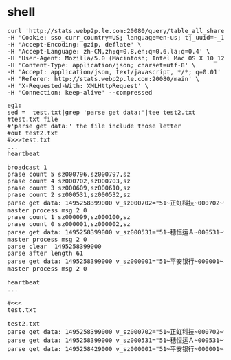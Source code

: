 # shell
<pre>
curl 'http://stats.webp2p.le.com:20080/query/table_all_share?type=min&from=Wed%20Mar%2001%202017%2008:00:00%20GMT+0800%20(CST)&to=Thu%20Mar%2002%202017%2008:00:00%20GMT+0800%20(CST)&typVar=-1&verVar=-1&idcVar=-1&gid=-1&terminalId=-1&platid=-1&splatid=501&appid=-1&methods=-1&p=-1&sid=-1&table_all_share=1&p1=undefined&p2=undefined' \
-H 'Cookie: sso_curr_country=US; language=en-us; tj_uuid=-_14979538462220435445; tj_lc=bbfa8751c44ebe2a40d2bbc5c67f26fc; tj_env=1; ark_uuid=92a9c6baa04c4284b7546d7218208e9d; bd_xid=bbfa8751c44ebe2a40d2bbc5c67f26fc; tj_v2c=-864922_1; unLogPlayTime=1; ssoCookieSynced=1; sID=SESS_656151_90; user=zhangsan; authorized=true; Secure' \
-H 'Accept-Encoding: gzip, deflate' \
-H 'Accept-Language: zh-CN,zh;q=0.8,en;q=0.6,la;q=0.4' \
-H 'User-Agent: Mozilla/5.0 (Macintosh; Intel Mac OS X 10_12_5) AppleWebKit/537.36 (KHTML, like Gecko) Chrome/59.0.3071.115 Safari/537.36' \
-H 'Content-Type: application/json; charset=utf-8' \
-H 'Accept: application/json, text/javascript, */*; q=0.01' \
-H 'Referer: http://stats.webp2p.le.com:20080/main' \
-H 'X-Requested-With: XMLHttpRequest' \
-H 'Connection: keep-alive' --compressed
</pre>

<pre>
eg1:
sed =  test.txt|grep 'parse get data:'|tee test2.txt
#test.txt file 
#'parse get data:' the file include those letter
#out test2.txt
#>>>test.txt
...
heartbeat 

broadcast 1
prase count 5 sz000796,sz000797,sz
prase count 4 sz000702,sz000703,sz
prase count 3 sz000609,sz000610,sz
prase count 2 sz000531,sz000532,sz
parse get data: 1495258399000 v_sz000702="51~正虹科技~000702~9.59~9.45~9.39~50020~28
master process msg 2 0
prase count 1 sz000099,sz000100,sz
prase count 0 sz000001,sz000002,sz
parse get data: 1495258399000 v_sz000531="51~穗恒运Ａ~000531~9.79~9.71~9.71~33249~20
master process msg 2 0
parse clear  1495258399000
parse after length 61
parse get data: 1495258399000 v_sz000001="51~平安银行~000001~8.69~8.73~8.74~294270~1
master process msg 2 0

heartbeat 
...

#<<<
test.txt

test2.txt
parse get data: 1495258399000 v_sz000702="51~正虹科技~000702~9.59~9.45~9.39~50020~28
parse get data: 1495258399000 v_sz000531="51~穗恒运Ａ~000531~9.79~9.71~9.71~33249~20
parse get data: 1495258429000 v_sz000001="51~平安银行~000001~8.69~8.73~8.74~294270~1
<pre>